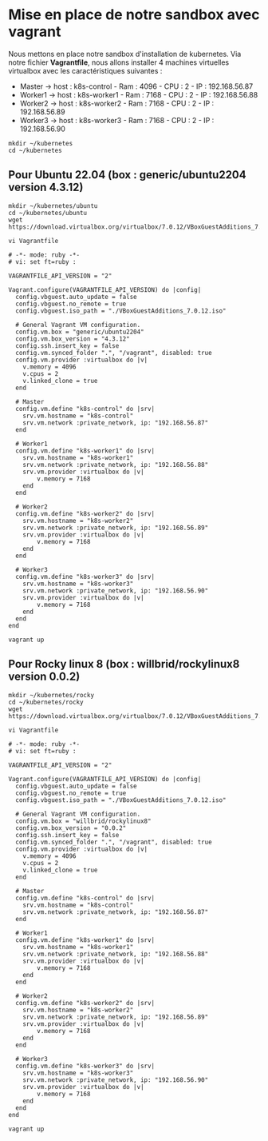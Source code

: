 # Mise en place de notre sandbox avec vagrant

Nous mettons en place notre sandbox d'installation de kubernetes.
Via notre fichier **Vagrantfile**, nous allons installer 4 machines virtuelles virtualbox avec les caractéristiques suivantes :
- Master   -> host : k8s-control - Ram : 4096 - CPU : 2 - IP : 192.168.56.87
- Worker1  -> host : k8s-worker1 - Ram : 7168 - CPU : 2 - IP : 192.168.56.88
- Worker2  -> host : k8s-worker2 - Ram : 7168 - CPU : 2 - IP : 192.168.56.89
- Worker3  -> host : k8s-worker3 - Ram : 7168 - CPU : 2 - IP : 192.168.56.90

```
mkdir ~/kubernetes
cd ~/kubernetes
```

## Pour Ubuntu 22.04 (box : generic/ubuntu2204 version 4.3.12)

```
mkdir ~/kubernetes/ubuntu
cd ~/kubernetes/ubuntu
wget https://download.virtualbox.org/virtualbox/7.0.12/VBoxGuestAdditions_7.0.12.iso
```

```
vi Vagrantfile
```

```
# -*- mode: ruby -*-
# vi: set ft=ruby :

VAGRANTFILE_API_VERSION = "2"

Vagrant.configure(VAGRANTFILE_API_VERSION) do |config|
  config.vbguest.auto_update = false
  config.vbguest.no_remote = true
  config.vbguest.iso_path = "./VBoxGuestAdditions_7.0.12.iso"

  # General Vagrant VM configuration.
  config.vm.box = "generic/ubuntu2204"
  config.vm.box_version = "4.3.12"
  config.ssh.insert_key = false
  config.vm.synced_folder ".", "/vagrant", disabled: true
  config.vm.provider :virtualbox do |v|
    v.memory = 4096
    v.cpus = 2
    v.linked_clone = true
  end

  # Master
  config.vm.define "k8s-control" do |srv|
    srv.vm.hostname = "k8s-control"
    srv.vm.network :private_network, ip: "192.168.56.87"
  end

  # Worker1
  config.vm.define "k8s-worker1" do |srv|
    srv.vm.hostname = "k8s-worker1"
    srv.vm.network :private_network, ip: "192.168.56.88"
    srv.vm.provider :virtualbox do |v|
        v.memory = 7168
    end
  end

  # Worker2
  config.vm.define "k8s-worker2" do |srv|
    srv.vm.hostname = "k8s-worker2"
    srv.vm.network :private_network, ip: "192.168.56.89"
    srv.vm.provider :virtualbox do |v|
        v.memory = 7168
    end
  end

  # Worker3
  config.vm.define "k8s-worker3" do |srv|
    srv.vm.hostname = "k8s-worker3"
    srv.vm.network :private_network, ip: "192.168.56.90"
    srv.vm.provider :virtualbox do |v|
        v.memory = 7168
    end
  end
end
```

```
vagrant up
```

## Pour Rocky linux 8 (box : willbrid/rockylinux8 version 0.0.2)

```
mkdir ~/kubernetes/rocky
cd ~/kubernetes/rocky
wget https://download.virtualbox.org/virtualbox/7.0.12/VBoxGuestAdditions_7.0.12.iso
```

```
vi Vagrantfile
```

```
# -*- mode: ruby -*-
# vi: set ft=ruby :

VAGRANTFILE_API_VERSION = "2"

Vagrant.configure(VAGRANTFILE_API_VERSION) do |config|
  config.vbguest.auto_update = false
  config.vbguest.no_remote = true
  config.vbguest.iso_path = "./VBoxGuestAdditions_7.0.12.iso"

  # General Vagrant VM configuration.
  config.vm.box = "willbrid/rockylinux8"
  config.vm.box_version = "0.0.2"
  config.ssh.insert_key = false
  config.vm.synced_folder ".", "/vagrant", disabled: true
  config.vm.provider :virtualbox do |v|
    v.memory = 4096
    v.cpus = 2
    v.linked_clone = true
  end

  # Master
  config.vm.define "k8s-control" do |srv|
    srv.vm.hostname = "k8s-control"
    srv.vm.network :private_network, ip: "192.168.56.87"
  end

  # Worker1
  config.vm.define "k8s-worker1" do |srv|
    srv.vm.hostname = "k8s-worker1"
    srv.vm.network :private_network, ip: "192.168.56.88"
    srv.vm.provider :virtualbox do |v|
        v.memory = 7168
    end
  end

  # Worker2
  config.vm.define "k8s-worker2" do |srv|
    srv.vm.hostname = "k8s-worker2"
    srv.vm.network :private_network, ip: "192.168.56.89"
    srv.vm.provider :virtualbox do |v|
        v.memory = 7168
    end
  end

  # Worker3
  config.vm.define "k8s-worker3" do |srv|
    srv.vm.hostname = "k8s-worker3"
    srv.vm.network :private_network, ip: "192.168.56.90"
    srv.vm.provider :virtualbox do |v|
        v.memory = 7168
    end
  end
end
```

```
vagrant up
```